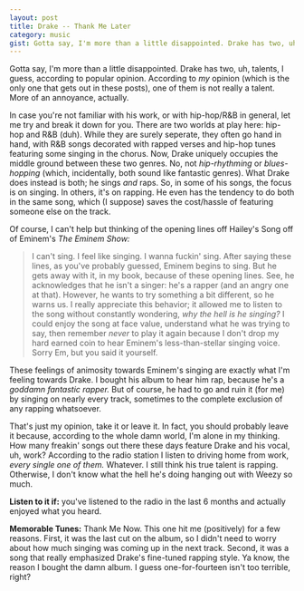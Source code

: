 ```yaml
---
layout: post
title: Drake -- Thank Me Later
category: music
gist: Gotta say, I'm more than a little disappointed. Drake has two, uh, talents, I guess, according to popular opinion. According to <em>my</em> opinion (which is the only one that gets out in these posts), one of them is not really a talent. More of an annoyance, actually.
---
```


Gotta say, I'm more than a little disappointed. Drake has two, uh, talents, I guess, according to popular opinion. According to *my* opinion (which is the only one that gets out in these posts), one of them is not really a talent. More of an annoyance, actually.

In case you're not familiar with his work, or with hip-hop/R&B in general, let me try and break it down for you. There are two worlds at play here: hip-hop and R&B (duh). While they are surely seperate, they often go hand in hand, with R&B songs decorated with rapped verses and hip-hop tunes featuring some singing in the chorus. Now, Drake uniquely occupies the middle ground between these two genres. No, not *hip-rhythming* or *blues-hopping* (which, incidentally, both sound like fantastic genres). What Drake does instead is both; he sings *and* raps. So, in some of his songs, the focus is on singing. In others, it's on rapping. He even has the tendency to do both in the same song, which (I suppose) saves the cost/hassle of featuring someone else on the track.

Of course, I can't help but thinking of the opening lines off Hailey's Song off of Eminem's *The Eminem Show:*
> I can't sing.
> I feel like singing.
> I wanna fuckin' sing.
After saying these lines, as you've probably guessed, Eminem begins to sing. But he gets away with it, in my book, because of these opening lines. See, he acknowledges that he isn't a singer: he's a rapper (and an angry one at that). However, he wants to try something a bit different, so he warns us. I really appreciate this behavior; it allowed me to listen to the song without constantly wondering, *why the hell is he singing?* I could enjoy the song at face value, understand what he was trying to say, then remember *never* to play it again because I don't drop my hard earned coin to hear Eminem's less-than-stellar singing voice. Sorry Em, but you said it yourself.

These feelings of animosity towards Eminem's singing are exactly what I'm feeling towards Drake. I bought his album to hear him rap, because he's a *goddamn fantastic rapper.* But of course, he had to go and ruin it (for me) by singing on nearly every track, sometimes to the complete exclusion of any rapping whatsoever.

That's just my opinion, take it or leave it. In fact, you should probably leave it because, according to the whole damn world, I'm alone in my thinking. How many freakin' songs out there these days feature Drake and his vocal, uh, work? According to the radio station I listen to driving home from work, *every single one of them.* Whatever. I still think his true talent is rapping. Otherwise, I don't know what the hell he's doing hanging out with Weezy so much.

**Listen to it if:** you've listened to the radio in the last 6 months and actually enjoyed what you heard.

**Memorable Tunes:** Thank Me Now. This one hit me (positively) for a few reasons. First, it was the last cut on the album, so I didn't need to worry about how much singing was coming up in the next track. Second, it was a song that really emphasized Drake's fine-tuned rapping style. Ya know, the reason I bought the damn album. I guess one-for-fourteen isn't too terrible, right?
